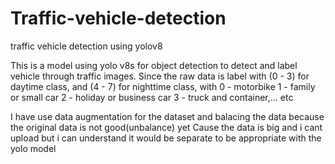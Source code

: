 # Traffic-vehicle-detection
traffic vehicle detection using yolov8

This is a model using yolo v8s for object detection to detect and label vehicle through traffic images.
Since the raw data is label with (0 - 3) for daytime class, and (4 - 7) for nighttime class, with
0 - motorbike
1 - family or small car
2 - holiday or business car
3 - truck and container,... etc

I have use data augmentation for the dataset and balacing the data because the original data is not good(unbalance) yet
Cause the data is big and i cant upload but i can understand it would be separate to be appropriate with the yolo model

